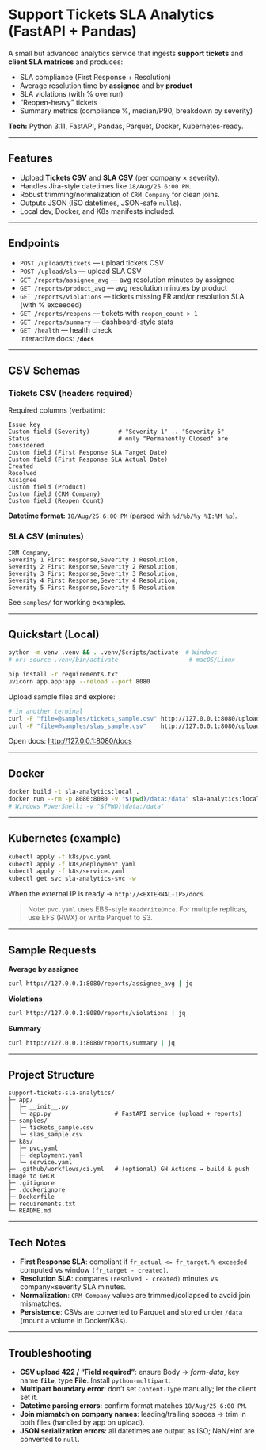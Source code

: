 # Support Tickets SLA Analytics (FastAPI + Pandas)

A small but advanced analytics service that ingests **support tickets** and **client SLA matrices** and produces:

- SLA compliance (First Response + Resolution)
- Average resolution time by **assignee** and by **product**
- SLA violations (with % overrun)
- “Reopen-heavy” tickets
- Summary metrics (compliance %, median/P90, breakdown by severity)

**Tech:** Python 3.11, FastAPI, Pandas, Parquet, Docker, Kubernetes-ready.

---

## Features

- Upload **Tickets CSV** and **SLA CSV** (per company × severity).
- Handles Jira-style datetimes like `18/Aug/25 6:00 PM`.
- Robust trimming/normalization of `CRM Company` for clean joins.
- Outputs JSON (ISO datetimes, JSON-safe `null`s).
- Local dev, Docker, and K8s manifests included.

---

## Endpoints

- `POST /upload/tickets` — upload tickets CSV
- `POST /upload/sla` — upload SLA CSV
- `GET /reports/assignee_avg` — avg resolution minutes by assignee
- `GET /reports/product_avg` — avg resolution minutes by product
- `GET /reports/violations` — tickets missing FR and/or resolution SLA (with % exceeded)
- `GET /reports/reopens` — tickets with `reopen_count > 1`
- `GET /reports/summary` — dashboard-style stats
- `GET /health` — health check  
Interactive docs: **`/docs`**

---

## CSV Schemas

### Tickets CSV (headers required)
Required columns (verbatim):

```
Issue key
Custom field (Severity)        # "Severity 1" .. "Severity 5"
Status                         # only "Permanently Closed" are considered
Custom field (First Response SLA Target Date)
Custom field (First Response SLA Actual Date)
Created
Resolved
Assignee
Custom field (Product)
Custom field (CRM Company)
Custom field (Reopen Count)
```

**Datetime format:** `18/Aug/25 6:00 PM` (parsed with `%d/%b/%y %I:%M %p`).

### SLA CSV (minutes)
```
CRM Company,
Severity 1 First Response,Severity 1 Resolution,
Severity 2 First Response,Severity 2 Resolution,
Severity 3 First Response,Severity 3 Resolution,
Severity 4 First Response,Severity 4 Resolution,
Severity 5 First Response,Severity 5 Resolution
```

See `samples/` for working examples.

---

## Quickstart (Local)

```bash
python -m venv .venv && . .venv/Scripts/activate  # Windows
# or: source .venv/bin/activate                    # macOS/Linux

pip install -r requirements.txt
uvicorn app.app:app --reload --port 8080
```

Upload sample files and explore:

```bash
# in another terminal
curl -F "file=@samples/tickets_sample.csv" http://127.0.0.1:8080/upload/tickets
curl -F "file=@samples/slas_sample.csv"    http://127.0.0.1:8080/upload/sla
```

Open docs: http://127.0.0.1:8080/docs

---

## Docker

```bash
docker build -t sla-analytics:local .
docker run --rm -p 8080:8080 -v "$(pwd)/data:/data" sla-analytics:local
# Windows PowerShell: -v "${PWD}\data:/data"
```

---

## Kubernetes (example)

```bash
kubectl apply -f k8s/pvc.yaml
kubectl apply -f k8s/deployment.yaml
kubectl apply -f k8s/service.yaml
kubectl get svc sla-analytics-svc -w
```

When the external IP is ready -> `http://<EXTERNAL-IP>/docs`.

> Note: `pvc.yaml` uses EBS-style `ReadWriteOnce`. For multiple replicas, use EFS (RWX) or write Parquet to S3.

---

## Sample Requests

**Average by assignee**
```bash
curl http://127.0.0.1:8080/reports/assignee_avg | jq
```

**Violations**
```bash
curl http://127.0.0.1:8080/reports/violations | jq
```

**Summary**
```bash
curl http://127.0.0.1:8080/reports/summary | jq
```

---

## Project Structure

```
support-tickets-sla-analytics/
├─ app/
│  ├─ __init__.py
│  └─ app.py                  # FastAPI service (upload + reports)
├─ samples/
│  ├─ tickets_sample.csv
│  └─ slas_sample.csv
├─ k8s/
│  ├─ pvc.yaml
│  ├─ deployment.yaml
│  └─ service.yaml
├─ .github/workflows/ci.yml   # (optional) GH Actions → build & push image to GHCR
├─ .gitignore
├─ .dockerignore
├─ Dockerfile
├─ requirements.txt
└─ README.md
```

---

## Tech Notes

- **First Response SLA**: compliant if `fr_actual <= fr_target`. `% exceeded` computed vs window `(fr_target - created)`.
- **Resolution SLA**: compares `(resolved - created)` minutes vs company×severity SLA minutes.
- **Normalization**: `CRM Company` values are trimmed/collapsed to avoid join mismatches.
- **Persistence**: CSVs are converted to Parquet and stored under `/data` (mount a volume in Docker/K8s).

---

## Troubleshooting

- **CSV upload 422 / “Field required”**: ensure Body → *form-data*, key name **`file`**, type **File**. Install `python-multipart`.
- **Multipart boundary error**: don’t set `Content-Type` manually; let the client set it.
- **Datetime parsing errors**: confirm format matches `18/Aug/25 6:00 PM`.
- **Join mismatch on company names**: leading/trailing spaces → trim in both files (handled by app on upload).
- **JSON serialization errors**: all datetimes are output as ISO; NaN/±inf are converted to `null`.

